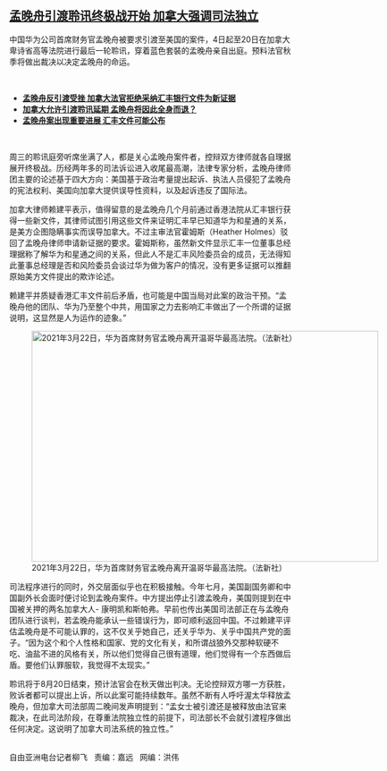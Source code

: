 <!--1628102778000-->
[孟晚舟引渡聆讯终极战开始  加拿大强调司法独立](https://www.rfa.org/mandarin/yataibaodao/junshiwaijiao/lf-08042021140811.html)
------

<p></p><p>中国华为公司首席财务官孟晚舟被要求引渡至美国的案件，4日起至20日在加拿大卑诗省高等法院进行最后一轮聆讯，穿着蓝色套裝的孟晚舟亲自出庭。预料法官秋季将做出裁决以决定孟晚舟的命运。</p><p><br/></p><ul><li><a href="https://www.rfa.org/mandarin/Xinwen/3-07102021102825.html"><strong>孟晚舟反引渡受挫 加拿大法官拒绝采纳汇丰银行文件为新证据</strong></a></li><li><strong><a href="https://www.rfa.org/mandarin/yataibaodao/junshiwaijiao/lf-04222021104738.html">加拿大允许引渡聆讯延期 孟晚舟将因此全身而退？</a></strong></li><li><strong><a href="https://www.rfa.org/mandarin/Xinwen/4-04122021110406.html">孟晚舟案出现重要进展 汇丰文件可能公布</a></strong></li></ul><p><br/></p><p>周三的聆讯庭旁听席坐满了人，都是关心孟晚舟案件者，控辩双方律师就各自理据展开终极战。历经两年多的司法诉讼进入收尾最高潮，法律专家分析，孟晚舟律师团主要的论述基于四大方向：美国基于政治考量提出起诉、执法人员侵犯了孟晚舟的宪法权利、美国向加拿大提供误导性资料，以及起诉违反了国际法。</p><p>加拿大律师赖建平表示，值得留意的是孟晚舟几个月前通过香港法院从汇丰银行获得一些新文件，其律师试图引用这些文件来证明汇丰早已知道华为和星通的关系，是美方企图隐瞒事实而误导加拿大。不过主审法官霍姆斯（Heather Holmes）驳回了孟晚舟律师申请新证据的要求。霍姆斯称，虽然新文件显示汇丰一位董事总经理据称了解华为和星通之间的关系，但此人不是汇丰风险委员会的成员，无法得知此董事总经理是否和风险委员会谈过华为做为客户的情况，没有更多证据可以推翻原始美方文件提出的欺诈论述。</p><p>赖建平并质疑香港汇丰文件前后矛盾，也可能是中国当局对此案的政治干预。“孟晚舟他的团队、华为乃至整个中共，用国家之力去影响汇丰做出了一个所谓的证据说明，这显然是人为运作的迹象。”</p><p><figure class="image-richtext image-inline captioned" style="width:620px;"><img alt="2021年3月22日，华为首席财务官孟晚舟离开温哥华最高法院。（法新社）" height="413" src="https://www.rfa.org/mandarin/yataibaodao/junshiwaijiao/lf-08042021140811.html/lf0804a.jpg/@@images/ee98e6c1-d8ce-4539-8206-81489c540709.jpeg" title="lf0804a.jpg" width="620"/><figcaption class="image-caption">2021年3月22日，华为首席财务官孟晚舟离开温哥华最高法院。（法新社）</figcaption><small></small></figure></p><p>司法程序进行的同时，外交层面似乎也在积极接触。今年七月，美国副国务卿和中国副外长会面时便讨论到孟晚舟案件。中方提出停止引渡孟晚舟，美国则提到在中国被关押的两名加拿大人- 康明凯和斯帕弗。早前也传出美国司法部正在与孟晚舟团队进行谈判，若孟晚舟能承认一些错误行为，即可顺利返回中国。不过赖建平评估孟晚舟是不可能认罪的，这不仅关乎她自己，还关乎华为、关乎中国共产党的面子。“因为这个和个人性格和国家、党的文化有关，和所谓战狼外交那种软硬不吃、油盐不进的风格有关，所以他们觉得自己很有道理，他们觉得有一个东西做后盾。要他们认罪服软，我觉得不太现实。”</p><p>聆讯将于8月20日结束，预计法官会在秋天做出判决。无论控辩双方哪一方获胜，败诉者都可以提出上诉，所以此案可能持续数年。虽然不断有人呼吁渥太华释放孟晚舟，但加拿大司法部周二晚间发声明提到：“孟女士被引渡还是被释放由法官来裁决，在此司法阶段，在尊重法院独立性的前提下，司法部长不会就引渡程序做出任何决定。这说明了加拿大司法系统的独立性。”</p><p><br/>自由亚洲电台记者柳飞   责编：嘉远   网编：洪伟</p>
